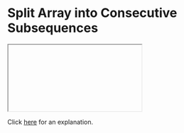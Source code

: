# Split Array into Consecutive Subsequences 

<iframe></iframe>

Click [here](Explanation.md) for an explanation.

